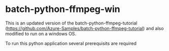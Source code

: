 # batch-python-ffmpeg-win
This is an updated version of the batch-python-ffmpeg-tutorial (https://github.com/Azure-Samples/batch-python-ffmpeg-tutorial) and also modified to run on a windows OS.

To run this python application several prerequisits are required  
